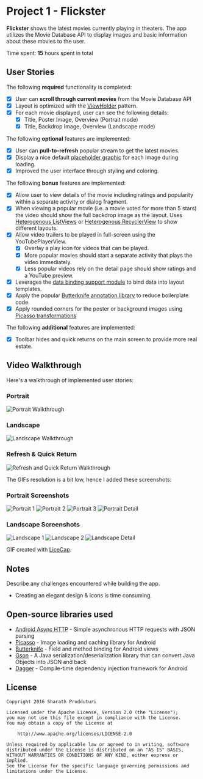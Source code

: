 # Project 1 - Flickster

**Flickster** shows the latest movies currently playing in theaters. The app utilizes the Movie Database API to display images and basic information about these movies to the user.

Time spent: **15** hours spent in total

## User Stories

The following **required** functionality is completed:

* [X] User can **scroll through current movies** from the Movie Database API
* [X] Layout is optimized with the [ViewHolder](http://guides.codepath.com/android/Using-an-ArrayAdapter-with-ListView#improving-performance-with-the-viewholder-pattern) pattern.
* [X] For each movie displayed, user can see the following details:
  * [X] Title, Poster Image, Overview (Portrait mode)
  * [X] Title, Backdrop Image, Overview (Landscape mode)

The following **optional** features are implemented:

* [X] User can **pull-to-refresh** popular stream to get the latest movies.
* [X] Display a nice default [placeholder graphic](http://guides.codepath.com/android/Displaying-Images-with-the-Picasso-Library#configuring-picasso) for each image during loading.
* [X] Improved the user interface through styling and coloring.

The following **bonus** features are implemented:

* [X] Allow user to view details of the movie including ratings and popularity within a separate activity or dialog fragment.
* [X] When viewing a popular movie (i.e. a movie voted for more than 5 stars) the video should show the full backdrop image as the layout.  Uses [Heterogenous ListViews](http://guides.codepath.com/android/Implementing-a-Heterogenous-ListView) or [Heterogenous RecyclerView](http://guides.codepath.com/android/Heterogenous-Layouts-inside-RecyclerView) to show different layouts.
* [X] Allow video trailers to be played in full-screen using the YouTubePlayerView.
    * [X] Overlay a play icon for videos that can be played.
    * [X] More popular movies should start a separate activity that plays the video immediately.
    * [X] Less popular videos rely on the detail page should show ratings and a YouTube preview.
* [X] Leverages the [data binding support module](http://guides.codepath.com/android/Applying-Data-Binding-for-Views) to bind data into layout templates.
* [X] Apply the popular [Butterknife annotation library](http://guides.codepath.com/android/Reducing-View-Boilerplate-with-Butterknife) to reduce boilerplate code.
* [X] Apply rounded corners for the poster or background images using [Picasso transformations](https://guides.codepath.com/android/Displaying-Images-with-the-Picasso-Library#other-transformations)

The following **additional** features are implemented:

* [X] Toolbar hides and quick returns on the main screen to provide more real estate.

## Video Walkthrough

Here's a walkthrough of implemented user stories:

### Portrait
![Portrait Walkthrough](http://i.imgur.com/kb9ALcL.gif)

### Landscape
<img src='http://i.imgur.com/8sRIBsi.gif' title='Landscape Walkthrough' width='' alt='Landscape Walkthrough' />

### Refresh & Quick Return
<img src='http://i.imgur.com/xRZC5Fg.gif' title='Refresh and Quick Return Walkthrough' width='' alt='Refresh and Quick Return Walkthrough' />

The GIFs resolution is a bit low, hence I added these screenshots:

### Portrait Screenshots
<img src='http://i.imgur.com/UaWzJz4.jpg' title='Portrait 1' width='' alt='Portrait 1' />

<img src='http://i.imgur.com/38Y1g5j.jpg' title='Portrait 2' width='' alt='Portrait 2' />

<img src='http://i.imgur.com/9PTB5WY.jpg' title='Portrait 3' width='' alt='Portrait 3' />

<img src='http://i.imgur.com/GcTWp5w.jpg' title='Portrait Detail' width='' alt='Portrait Detail' />

### Landscape Screenshots
<img src='http://i.imgur.com/cDXbctb.jpg' title='Landscape 1' width='' alt='Landscape 1' />

<img src='http://i.imgur.com/DzNfbAg.jpg' title='Landscape 2' width='' alt='Landscape 2' />

<img src='http://i.imgur.com/4PmQCrY.jpg' title='Landscape Detail' width='' alt='Landscape Detail' />


GIF created with [LiceCap](http://www.cockos.com/licecap/).

## Notes

Describe any challenges encountered while building the app.
* Creating an elegant design & icons is time consuming.

## Open-source libraries used

- [Android Async HTTP](https://github.com/loopj/android-async-http) - Simple asynchronous HTTP requests with JSON parsing
- [Picasso](http://square.github.io/picasso/) - Image loading and caching library for Android
- [Butterknife](http://jakewharton.github.io/butterknife/) - Field and method binding for Android views
- [Gson](https://github.com/google/gson) - A Java serialization/deserialization library that can convert Java Objects into JSON and back
- [Dagger](http://google.github.io/dagger/) - Compile-time dependency injection framework for Android

## License

    Copyright 2016 Sharath Prodduturi

    Licensed under the Apache License, Version 2.0 (the "License");
    you may not use this file except in compliance with the License.
    You may obtain a copy of the License at

        http://www.apache.org/licenses/LICENSE-2.0

    Unless required by applicable law or agreed to in writing, software
    distributed under the License is distributed on an "AS IS" BASIS,
    WITHOUT WARRANTIES OR CONDITIONS OF ANY KIND, either express or implied.
    See the License for the specific language governing permissions and
    limitations under the License.